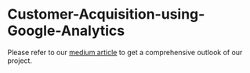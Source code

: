 # Customer-Acquisition-using-Google-Analytics

Please refer to our [medium article](https://medium.com/analytics-vidhya/google-analytics-simplified-28c549babee6) to get a comprehensive outlook of our project.
